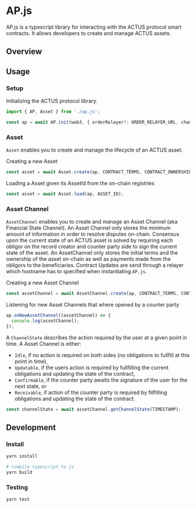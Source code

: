 # AP.js

AP.js is a typescript library for interacting with the ACTUS protocol smart contracts. 
It allows developers to create and manage ACTUS assets.

## Overview



## Usage

### Setup
Initializing the ACTUS protocol library.
```js
import { AP, Asset } from './ap.js';

const ap = await AP.init(web3, { orderRelayer?: ORDER_RELAYER_URL, channelRelayer? :CHANNEL_RELAYER_URL });
```

### Asset
`Asset` enables you to create and manage the lifecycle of an ACTUS asset.

Creating a new Asset
```js
const asset = await Asset.create(ap, CONTRACT_TERMS, CONTRACT_OWNERSHIP);
```
Loading a Asset given its AssetId from the on-chain registries
```js
const asset = await Asset.load(ap, ASSET_ID);
```

### Asset Channel
`AssetChannel` enables you to create and manage an Asset Channel (aka Financial State Channel). 
An Asset Channel only stores the minimum amount of information in order to resolve disputes on-chain. 
Consensus upon the current state of an ACTUS asset is solved by requiring each obligor on the record creator and 
counter party side to sign the current state of the asset. An AssetChannel only stores the initial terms and 
the ownership of the asset on-chain as well as payments made from the obligors to the beneficiaries.
Contract Updates are send through a relayer which hostname has to specified when instantiating `AP.js`. 

Creating a new Asset Channel
```js
const assetChannel = await AssetChannel.create(ap, CONTRACT_TERMS, CONTRACT_OWNERSHIP);
```
Listening for new Asset Channels that where opened by a counter party
```js
ap.onNewAssetChannel((assetChannel) => {
  console.log(assetChannel);
});
```
A `ChannelState` describes the action required by the user at a given point in time. A Asset Channel is either:
- `Idle`, if no action is required on both sides (no obligations to fullfill at this point in time),
- `Updatable`, if the users action is required by fullfilling the current obligations and updating the state of the contract,
- `Confirmable`, if the counter party awaits the signature of the user for the next state, or 
- `Receivable`, if action of the counter party is required by fillfilling obligations and updating the state of the contract.
```js
const channelState = await assetChannel.getChannelState(TIMESTAMP);
```

## Development

### Install
```sh
yarn install

# compile typescript to js
yarn build
```

### Testing
```sh
yarn test
```
